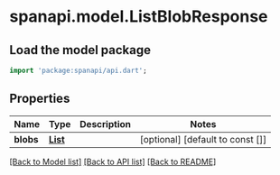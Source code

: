 # spanapi.model.ListBlobResponse

## Load the model package
```dart
import 'package:spanapi/api.dart';
```

## Properties
Name | Type | Description | Notes
------------ | ------------- | ------------- | -------------
**blobs** | [**List<Blob>**](Blob.md) |  | [optional] [default to const []]

[[Back to Model list]](../README.md#documentation-for-models) [[Back to API list]](../README.md#documentation-for-api-endpoints) [[Back to README]](../README.md)


